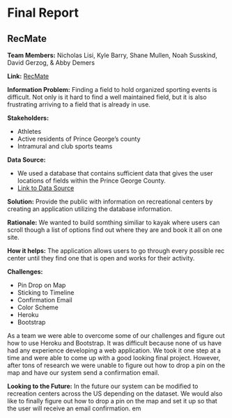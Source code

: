 # Final Report
## RecMate

**Team Members:** Nicholas Lisi, Kyle Barry, Shane Mullen, Noah Susskind, David Gerzog, & Abby Demers

**Link:** [RecMate](https://warm-inlet-29798.herokuapp.com/index.html)

**Information Problem:** Finding a field to hold organized sporting events is difficult. Not only is it hard to find a well maintained field, but it is also frustrating arriving to a field that is already in use.

**Stakeholders:** 
- Athletes
- Active residents of Prince George’s county
- Intramural and club sports teams

**Data Source:** 
- We used a database that contains sufficient data that gives the user locations of fields within the Prince George County. 
- [Link to Data Source](https://data.princegeorgescountymd.gov/Community/Recreation-Centers/gwq4-iu9d) 

**Solution:**
Provide the public with information on recreational centers by creating an application utilizing the database information. 

**Rationale:**
We wanted to build somthing similiar to kayak where users can scroll though a list of options find out where they are and book it all on one site. 

**How it helps:**
The application allows users to go through every possible rec center until they find one that is open and works for their activity. 

**Challenges:**
- Pin Drop on Map
- Sticking to Timeline
- Confirmation Email
- Color Scheme
- Heroku
- Bootstrap

As a team we were able to overcome some of our challenges and figure out how to use Heroku and Bootstrap. It was difficult because none of us have had any experience developing a web application.  We took it one step at a time and were able to come up with a good looking final project.  However, after tons of research we were unable to figure out how to drop a pin on the map and have our system send a confirmation email. 


**Looking to the Future:**
In the future our system can be modified to recreation centers across the US depending on the dataset.  We would also like to finally figure out how to drop a pin on the map and set it up so that the user will receive an email confirmation.  em